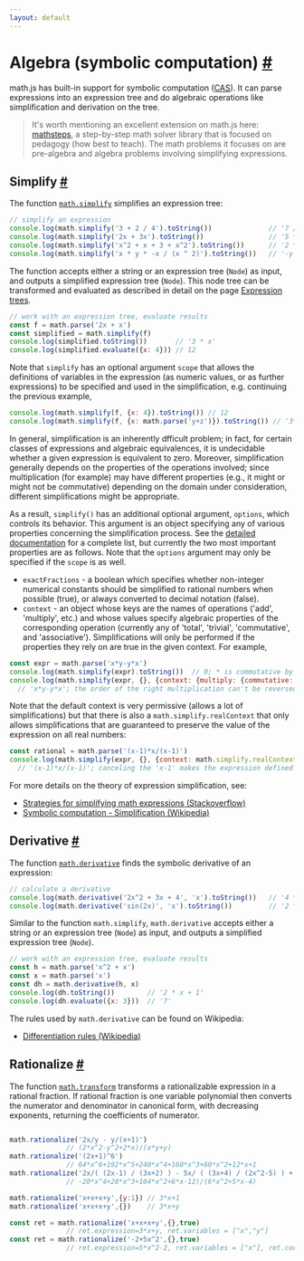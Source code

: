 ```yaml
---
layout: default
---
```


<h1 id="algebra-symbolic-computation">Algebra (symbolic computation) <a href="#algebra-symbolic-computation" title="Permalink">#</a></h1>

math.js has built-in support for symbolic computation ([CAS](https://www.wikiwand.com/en/Computer_algebra_system)). It can parse expressions into an expression tree and do algebraic operations like simplification and derivation on the tree.

> It's worth mentioning an excellent extension on math.js here: [mathsteps](https://github.com/socraticorg/mathsteps), a step-by-step math solver library that is focused on pedagogy (how best to teach). The math problems it focuses on are pre-algebra and algebra problems involving simplifying expressions.


<h2 id="simplify">Simplify <a href="#simplify" title="Permalink">#</a></h2>

The function [`math.simplify`](../reference/functions/simplify.html) simplifies an expression tree:

```js
// simplify an expression
console.log(math.simplify('3 + 2 / 4').toString())              // '7 / 2'
console.log(math.simplify('2x + 3x').toString())                // '5 * x'
console.log(math.simplify('x^2 + x + 3 + x^2').toString())      // '2 * x ^ 2 + x + 3'
console.log(math.simplify('x * y * -x / (x ^ 2)').toString())   // '-y'
```

The function accepts either a string or an expression tree (`Node`) as input, and outputs a simplified expression tree (`Node`). This node tree can be transformed and evaluated as described in detail on the page [Expression trees](expression_trees.html).

```js
// work with an expression tree, evaluate results
const f = math.parse('2x + x')
const simplified = math.simplify(f)
console.log(simplified.toString())       // '3 * x'
console.log(simplified.evaluate({x: 4})) // 12
```

Note that `simplify` has an optional argument `scope` that allows the definitions of variables in the expression (as numeric values, or as further expressions) to be specified and used in the simplification, e.g. continuing the previous example,

```js
console.log(math.simplify(f, {x: 4}).toString()) // 12
console.log(math.simplify(f, {x: math.parse('y+z')}).toString()) // '3*(y+z)'
```

In general, simplification is an inherently dfficult problem; in fact, for certain classes of expressions and algebraic equivalences, it is undecidable whether a given expression is equivalent to zero. Moreover, simplification generally depends on the properties of the operations involved; since multiplication (for example) may have different properties (e.g., it might or might not be commutative) depending on the domain under consideration, different simplifications might be appropriate.

As a result, `simplify()` has an additional optional argument, `options`, which controls its behavior. This argument is an object specifying any of various properties concerning the simplification process. See the [detailed documentation](../reference/functions/simplify.html) for a complete list, but currently the two most important properties are as follows. Note that the `options` argument may only be specified if the `scope` is as well.

- `exactFractions` - a boolean which specifies whether non-integer numerical constants should be simplified to rational numbers when possible (true), or always converted to decimal notation (false).
- `context` - an object whose keys are the names of operations ('add', 'multiply', etc.) and whose values specify algebraic properties of the corresponding operation (currently any of 'total', 'trivial', 'commutative', and 'associative'). Simplifications will only be performed if the properties they rely on are true in the given context. For example,
```js
const expr = math.parse('x*y-y*x')
console.log(math.simplify(expr).toString())  // 0; * is commutative by default
console.log(math.simplify(expr, {}, {context: {multiply: {commutative: false}}}))
  // 'x*y-y*x'; the order of the right multiplication can't be reversed.
```

Note that the default context is very permissive (allows a lot of simplifications) but that there is also a `math.simplify.realContext` that only allows simplifications that are guaranteed to preserve the value of the expression on all real numbers:
```js
const rational = math.parse('(x-1)*x/(x-1)')
console.log(math.simplify(expr, {}, {context: math.simplify.realContext})
  // '(x-1)*x/(x-1)'; canceling the 'x-1' makes the expression defined at 1
```

For more details on the theory of expression simplification, see:

- [Strategies for simplifying math expressions (Stackoverflow)](https://stackoverflow.com/questions/7540227/strategies-for-simplifying-math-expressions)
- [Symbolic computation - Simplification (Wikipedia)](https://en.wikipedia.org/wiki/Symbolic_computation#Simplification)


<h2 id="derivative">Derivative <a href="#derivative" title="Permalink">#</a></h2>

The function [`math.derivative`](../reference/functions/derivative.html) finds the symbolic derivative of an expression:

```js
// calculate a derivative
console.log(math.derivative('2x^2 + 3x + 4', 'x').toString())   // '4 * x + 3'
console.log(math.derivative('sin(2x)', 'x').toString())         // '2 * cos(2 * x)'
```

Similar to the function `math.simplify`, `math.derivative` accepts either a string or an expression tree (`Node`) as input, and outputs a simplified expression tree (`Node`).

```js
// work with an expression tree, evaluate results
const h = math.parse('x^2 + x')
const x = math.parse('x')
const dh = math.derivative(h, x)
console.log(dh.toString())        // '2 * x + 1'
console.log(dh.evaluate({x: 3}))  // '7'
```

The rules used by `math.derivative` can be found on Wikipedia:

- [Differentiation rules (Wikipedia)](https://en.wikipedia.org/wiki/Differentiation_rules)


<h2 id="rationalize">Rationalize <a href="#rationalize" title="Permalink">#</a></h2>

The function [`math.transform`](../reference/functions/transform.html)  transforms a rationalizable expression in a rational fraction.
If rational fraction is one variable polynomial then converts the numerator and denominator in canonical form, with decreasing exponents, returning the coefficients of numerator.

```js

math.rationalize('2x/y - y/(x+1)')
              // (2*x^2-y^2+2*x)/(x*y+y)
math.rationalize('(2x+1)^6')
              // 64*x^6+192*x^5+240*x^4+160*x^3+60*x^2+12*x+1
math.rationalize('2x/( (2x-1) / (3x+2) ) - 5x/ ( (3x+4) / (2x^2-5) ) + 3')
              // -20*x^4+28*x^3+104*x^2+6*x-12)/(6*x^2+5*x-4)

math.rationalize('x+x+x+y',{y:1}) // 3*x+1
math.rationalize('x+x+x+y',{})    // 3*x+y

const ret = math.rationalize('x+x+x+y',{},true)
              // ret.expression=3*x+y, ret.variables = ["x","y"]
const ret = math.rationalize('-2+5x^2',{},true)
              // ret.expression=5*x^2-2, ret.variables = ["x"], ret.coefficients=[-2,0,5]
```